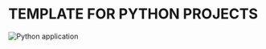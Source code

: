 # TEMPLATE FOR PYTHON PROJECTS
![Python application](https://github.com/malwaredevil/python-template/workflows/Python%20application/badge.svg)

